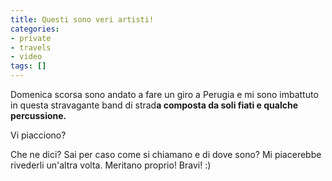 ```yaml
---
title: Questi sono veri artisti!
categories:
- private
- travels
- video
tags: []
---
```

Domenica scorsa sono andato a fare un giro a Perugia e mi sono imbattuto in
questa stravagante band di strad**a composta da soli fiati e qualche
percussione.**

  
Vi piacciono?

Che ne dici? Sai per caso come si chiamano e di dove sono? Mi piacerebbe
rivederli un'altra volta. Meritano proprio! Bravi! :)

